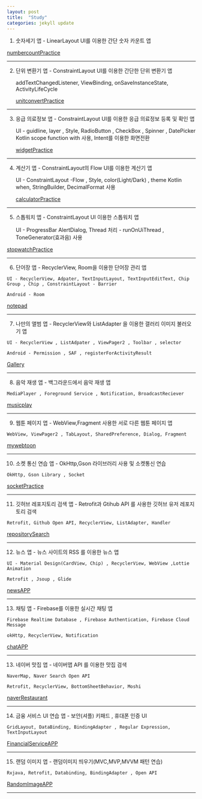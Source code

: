 ```yaml
---
layout: post
title:  "Study"
categories: jekyll update
---
```

1) 숫자세기 앱 - LinearLayout UI를 이용한 간단 숫자 카운트 앱


[numbercountPractice][numCount]  

  
--------------------------------------------------------------------------------------------------------------------------------------  

2) 단위 변환기 앱 - ConstraintLayout UI를 이용한 간단한 단위 변환기 앱

    addTextChangedListener, ViewBinding, onSaveInstanceState, ActivityLifeCycle 

   [unitconvertPractice][unitc]

--------------------------------------------------------------------------------------------------------------------------------------

3) 응급 의료정보 앱 - ConstraintLayout UI를 이용한 응급 의료정보 등록 및 확인 앱

    UI - guidline, layer  , Style, RadioButton , CheckBox , Spinner , DatePicker 
    Kotlin scope function with 사용, Intent를 이용한 화면전환

   [widgetPractice][widget]

--------------------------------------------------------------------------------------------------------------------------------------

4) 계산기 앱 - ConstraintLayout의 Flow UI를 이용한 계산기 앱

    UI - ConstraintLayout -Flow , Style, color(Light/Dark) , theme
    Kotlin when, StringBuilder, DecimalFormat 사용

   [calculatorPractice][calculator]

  --------------------------------------------------------------------------------------------------------------------------------------

5) 스톱워치 앱 - ConstraintLayout UI 이용한 스톱워치 앱

    UI - ProgressBar 
    AlertDialog, Thread 처리 - runOnUiThread  , ToneGenerator(효과음) 사용

  [stopwatchPractice][stopwatch]

  --------------------------------------------------------------------------------------------------------------------------------------

  6) 단어장 앱 - RecyclerView, Room을 이용한 단어장 관리 앱

    UI - RecyclerView, Adpater, TextInputLayout, TextInputEditText, Chip Group , Chip , ConstraintLayout - Barrier

    Android - Room 


  [notepad][notepad]

  --------------------------------------------------------------------------------------------------------------------------------------
  
  7) 나만의 앨범 앱 - RecyclerView와 ListAdapter 을 이용한 갤러리 이미지 불러오기 앱

    UI - RecyclerView , ListAdpater , ViewPager2 , Toolbar , selector

    Android - Permission , SAF , registerForActivityResult


  [Gallery][Gallery]

  --------------------------------------------------------------------------------------------------------------------------------------

  8) 음악 재생 앱 - 백그라운드에서 음악 재생 앱

    MediaPlayer , Foreground Service , Notification, BroadcastReciever


  [musicplay][musicplay]

  --------------------------------------------------------------------------------------------------------------------------------------

   9) 웹툰 페이지 앱 - WebView,Fragment 사용한 서로 다른 웹툰 페이지 앱

    WebView, ViewPager2 , TabLayout, SharedPreference, Dialog, Fragment


  [mywebtoon][mywebtoon]

  --------------------------------------------------------------------------------------------------------------------------------------
  
   10) 소켓 통신 연습 앱 - OkHttp,Gson 라이브러리 사용 및 소켓통신 연습

    OkHttp, Gson Library , Socket


  [socketPractice][socketPractice]

  --------------------------------------------------------------------------------------------------------------------------------------

   11) 깃허브 레포지토리 검색 앱 - Retrofit과 Gtihub API 를 사용한 깃허브 유저 레포지토리 검색

    Retrofit, Github Open API, RecyclerView, ListAdapter, Handler


  [repositorySearch][repositorySearch]

  --------------------------------------------------------------------------------------------------------------------------------------

  12) 뉴스 앱 - 뉴스 사이트의 RSS 를 이용한 뉴스 앱

    UI - Material Design(CardView, Chip) , RecyclerView, WebView ,Lottie Animation

    Retrofit , Jsoup , Glide 

  [newsAPP][newsAPP]

  --------------------------------------------------------------------------------------------------------------------------------------

  13) 채팅 앱 - Firebase를 이용한 실시간 채팅 앱

    Firebase Realtime Database , Firebase Authentication, Firebase Cloud Message

    okHttp, RecyclerView, Notification

  [chatAPP][chatAPP]

  --------------------------------------------------------------------------------------------------------------------------------------

  13) 네이버 맛집 앱 - 네이버맵 API 를 이용한 맛집 검색

    NaverMap, Naver Search Open API

    Retrofit, RecyclerView, BottomSheetBehavior, Moshi

  [naverRestaurant][naverRestaurant]

  --------------------------------------------------------------------------------------------------------------------------------------

  14) 금융 서비스 UI 연습 앱 - 보안(셔플) 키패드 , 휴대폰 인증 UI 

    GridLayout, DataBinding, BindingAdapter , Regular Expression, TextInputLayout 

    

  [FinancialServiceAPP][FinancialServiceAPP]

  --------------------------------------------------------------------------------------------------------------------------------------

  15) 랜덤 이미지 앱 - 랜덤이미지 띄우기(MVC,MVP,MVVM 패턴 연습) 

    Rxjava, Retrofit, Databinding, BindingAdapter , Open API  

    

  [RandomImageAPP][RandomImageAPP]

  --------------------------------------------------------------------------------------------------------------------------------------



[numCount]: https://github.com/Jaeyong1114/numbercountPractice
[unitc]: https://github.com/Jaeyong1114/unitconvertPractice
[widget]: https://github.com/Jaeyong1114/widgetPractice
[calculator]: https://github.com/Jaeyong1114/calculatorPractice
[stopwatch]: https://github.com/Jaeyong1114/stopwatchPractice
[notepad]: https://github.com/Jaeyong1114/notepadPractice
[Gallery]: https://github.com/Jaeyong1114/MyGalleryPractice
[musicplay]:https://github.com/Jaeyong1114/MusicPlayApp
[mywebtoon]:https://github.com/Jaeyong1114/MyWebtoonAPP
[socketPractice]:https://github.com/Jaeyong1114/SocketPractice
[repositorySearch]:https://github.com/Jaeyong1114/RepositorySearch
[newsAPP]:https://github.com/Jaeyong1114/NewsApp
[chatAPP]:https://github.com/Jaeyong1114/ChatApp
[naverRestaurant]:https://github.com/Jaeyong1114/NaverMapRestaurant
[FinancialServiceAPP]:https://github.com/Jaeyong1114/FinancialServiceAPP
[RandomImageAPP]:https://github.com/Jaeyong1114/RandomImageAPP




